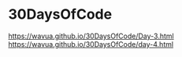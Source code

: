 # 30DaysOfCode
https://wavua.github.io/30DaysOfCode/Day-3.html
https://wavua.github.io/30DaysOfCode/day-4.html
